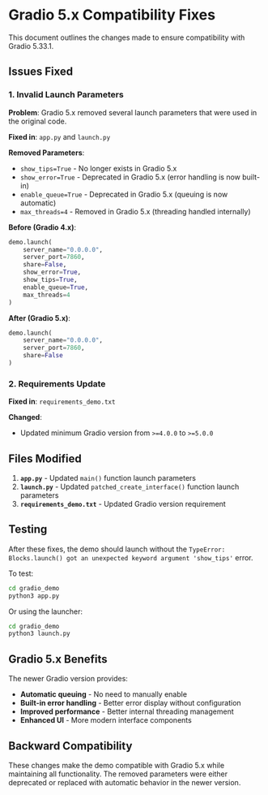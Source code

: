 # Gradio 5.x Compatibility Fixes

This document outlines the changes made to ensure compatibility with Gradio 5.33.1.

## Issues Fixed

### 1. Invalid Launch Parameters
**Problem**: Gradio 5.x removed several launch parameters that were used in the original code.

**Fixed in**: `app.py` and `launch.py`

**Removed Parameters**:
- `show_tips=True` - No longer exists in Gradio 5.x
- `show_error=True` - Deprecated in Gradio 5.x (error handling is now built-in)
- `enable_queue=True` - Deprecated in Gradio 5.x (queuing is now automatic)
- `max_threads=4` - Removed in Gradio 5.x (threading handled internally)

**Before (Gradio 4.x)**:
```python
demo.launch(
    server_name="0.0.0.0",
    server_port=7860,
    share=False,
    show_error=True,
    show_tips=True,
    enable_queue=True,
    max_threads=4
)
```

**After (Gradio 5.x)**:
```python
demo.launch(
    server_name="0.0.0.0",
    server_port=7860,
    share=False
)
```

### 2. Requirements Update
**Fixed in**: `requirements_demo.txt`

**Changed**:
- Updated minimum Gradio version from `>=4.0.0` to `>=5.0.0`

## Files Modified

1. **`app.py`** - Updated `main()` function launch parameters
2. **`launch.py`** - Updated `patched_create_interface()` function launch parameters  
3. **`requirements_demo.txt`** - Updated Gradio version requirement

## Testing

After these fixes, the demo should launch without the `TypeError: Blocks.launch() got an unexpected keyword argument 'show_tips'` error.

To test:
```bash
cd gradio_demo
python3 app.py
```

Or using the launcher:
```bash
cd gradio_demo
python3 launch.py
```

## Gradio 5.x Benefits

The newer Gradio version provides:
- **Automatic queuing** - No need to manually enable
- **Built-in error handling** - Better error display without configuration
- **Improved performance** - Better internal threading management
- **Enhanced UI** - More modern interface components

## Backward Compatibility

These changes make the demo compatible with Gradio 5.x while maintaining all functionality. The removed parameters were either deprecated or replaced with automatic behavior in the newer version.
